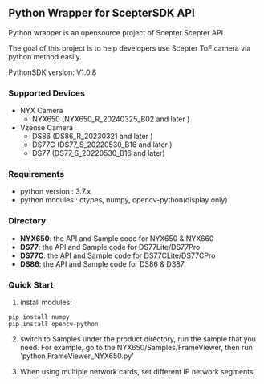 ## Python Wrapper for ScepterSDK API

Python wrapper is an opensource project of Scepter Scepter API.

The goal of this project is to help developers use Scepter ToF camera via python method easily.

PythonSDK version: V1.0.8

### Supported Devices

- NYX Camera
  - NYX650 (NYX650_R_20240325_B02 and later )
- Vzense Camera
  - DS86 (DS86_R_20230321 and later )
  - DS77C (DS77_S_20220530_B16 and later )
  - DS77 (DS77_S_20220530_B16 and later) 

### Requirements

- python version : 3.7.x
- python modules : ctypes, numpy, opencv-python(display only)

### Directory

- **NYX650**: the API and Sample code for NYX650 & NYX660
- **DS77**: the API and Sample code for DS77Lite/DS77Pro
- **DS77C**: the API and Sample code for DS77CLite/DS77CPro
- **DS86**: the API and Sample code for DS86 & DS87

### Quick Start

1. install modules:
```	 
pip install numpy
pip install opencv-python 
```
2. switch to Samples under the product directory, run the sample that you need. 
For example, go to the NYX650/Samples/FrameViewer, then run 'python FrameViewer_NYX650.py'

3. When using multiple network cards, set different IP network segments